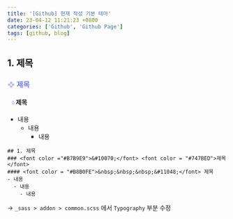 ```yaml
---
title: '[Github] 현재 작성 기본 테마'
date: 23-04-12 11:21:23 +0800
categories: ['Github', 'Github Page']
tags: [github, blog]
---
```


## 1. 제목
### <font color ="#B7B9E9">&#10070;</font> <font color = "#747BED">제목</font>
#### <font color = "#B8B0FE">&nbsp;&nbsp;&nbsp;&#11048;</font> 제목
- 내용
  - 내용
    - 내용

```
## 1. 제목
### <font color ="#B7B9E9">&#10070;</font> <font color = "#747BED">제목</font>
#### <font color = "#B8B0FE">&nbsp;&nbsp;&nbsp;&#11048;</font> 제목
- 내용
  - 내용
    - 내용
```

&rarr; `_sass > addon > common.scss` 에서 `Typography` 부분 수정